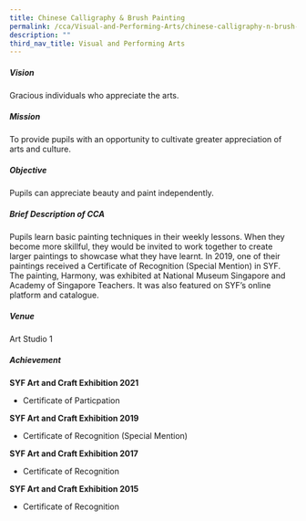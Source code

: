 ```yaml
---
title: Chinese Calligraphy & Brush Painting
permalink: /cca/Visual-and-Performing-Arts/chinese-calligraphy-n-brush-painting/
description: ""
third_nav_title: Visual and Performing Arts
---
```

##### Vision

Gracious individuals who appreciate the arts.


 

##### Mission

To provide pupils with an opportunity to cultivate greater appreciation of arts and culture.

 

##### Objective

Pupils can appreciate beauty and paint independently.

 

##### Brief Description of CCA

Pupils learn basic painting techniques in their weekly lessons. When they become more skillful, they would be invited to work together to create larger paintings to showcase what they have learnt. In 2019, one of their paintings received a Certificate of Recognition (Special Mention) in SYF. The painting, Harmony, was exhibited at National Museum Singapore and Academy of Singapore Teachers. It was also featured on SYF’s online platform and catalogue.

 

##### Venue

Art Studio 1



##### Achievement


**SYF Art and Craft Exhibition 2021**

* Certificate of Particpation

**SYF Art and Craft Exhibition 2019**
* Certificate of Recognition (Special Mention)

**SYF Art and Craft Exhibition 2017**
* Certificate of Recognition 
 
**SYF Art and Craft Exhibition 2015**
* Certificate of Recognition

